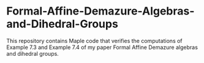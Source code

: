 # Formal-Affine-Demazure-Algebras-and-Dihedral-Groups

This repository contains Maple code that verifies the computations of Example 7.3 and Example 7.4 of my paper Formal Affine Demazure algebras and dihedral groups.
